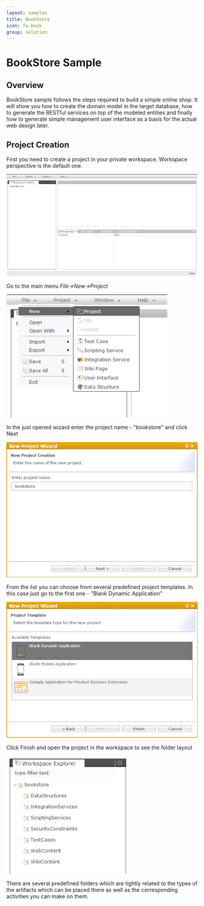 ```yaml
---
layout: samples
title: BookStore
icon: fa-book
group: solution
---
```


BookStore Sample
===

Overview
---

BookStore sample follows the steps required to build a simple online shop.
It will show you how to create the domain model in the target database, how to generate the RESTful services on top of the modeled entities and finally how to generate simple management user interface as a basis for the actual web design later.

Project Creation
---

First you need to create a project in your private workspace. Workspace perspective is the default one.

![Workspace Empty](bookstore/1_books_workspace_empty.png)

Go to the main menu *File->New->Project*

![New Project Menu](bookstore/2_books_new_project_menu.png)

In the just opened wizard enter the project name - "bookstore" and click Next

![New Project Wizard Name](bookstore/3_books_new_project_wizard_name.png)

From the list you can choose from several predefined project templates. 
In this case just go to the first one - "Blank Dynamic Application"

![New Project Wizard Template](bookstore/4_books_new_project_wizard_template.png)

Click Finish and open the project in the workspace to see the folder layout

![New Project Layout](bookstore/5_books_new_project_layout.png)

There are several predefined folders which are tightly related to the types of the artifacts which can be placed there as well as the corresponding activities you can make on them.
